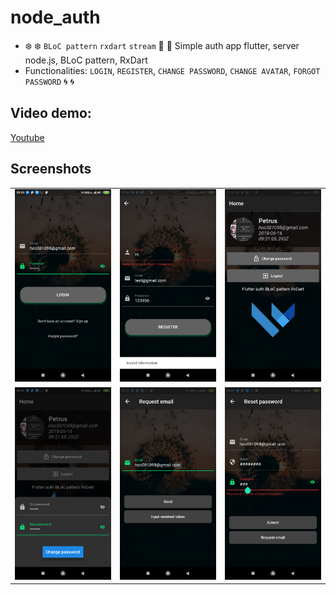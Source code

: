 # node_auth

 - ❄️ ❄️ `BLoC pattern` `rxdart` `stream` 🐋 🐋 Simple auth app flutter, server node.js, BLoC pattern, RxDart
 - Functionalities: `LOGIN`, `REGISTER`, `CHANGE PASSWORD`, `CHANGE AVATAR`, `FORGOT PASSWORD` 🌀 🌀

## Video demo:

[Youtube](https://youtu.be/OvsDKfy0aOs)

## Screenshots

|  |  |  |
| :---:  | :---:  | :---:  |
| ![](screenshots/Screenshot1.png) | ![](screenshots/Screenshot2.png) | ![](screenshots/Screenshot3.png) 
| ![](screenshots/Screenshot4.png) | ![](screenshots/Screenshot5.png) | ![](screenshots/Screenshot6.png) 
